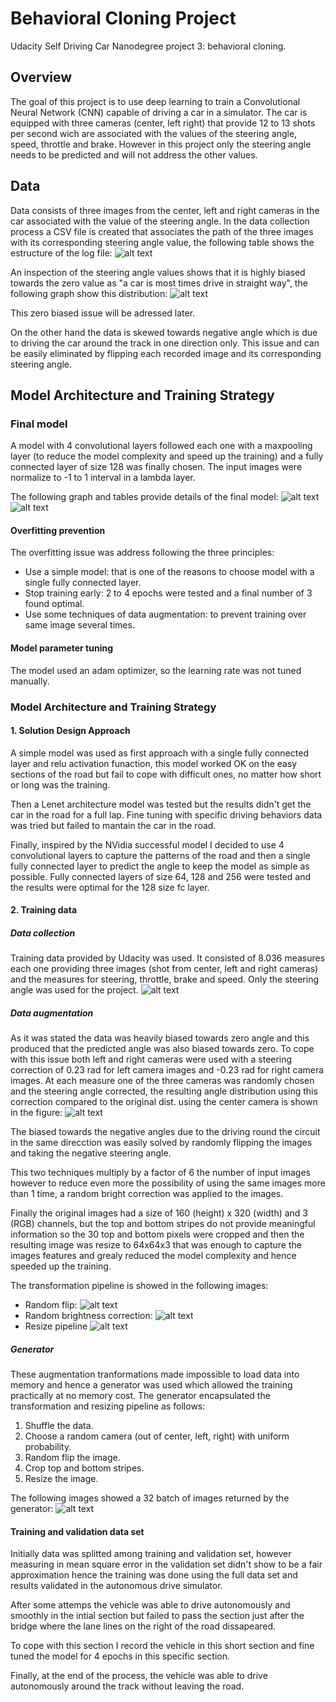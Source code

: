 # Behavioral Cloning Project

Udacity Self Driving Car Nanodegree project 3: behavioral cloning.

[//]: # (Image References)

[image1]: ./report-images/zero_bias.png "Zero bias angle distribution"
[image2]: ./report-images/cameras_image.png "Left, center and right image"
[image3]: ./report-images/random_flip.png "Random flip"
[image4]: ./report-images/random_brightness_correction.png "Random brightness correction"
[image5]: ./report-images/resize_pipeline.png "Resize pipeline"
[image6]: ./report-images/c4f1_128_model.png "Model architecture"
[image7]: ./report-images/image_generator.png "Image generator"
[image8]: ./report-images/angle_distribution.png "Angle distribution"
[image9]: ./report-images/driving-log.png "Driving log"
[image10]: ./report-images/model-summary.png "Model summary"


## Overview

The goal of this project is to use deep learning to train a Convolutional Neural Network (CNN) capable of driving a car in a simulator. The car is equipped with three cameras (center, left right) that provide 12 to 13 shots per second wich are associated with the values of the steering angle, speed, throttle and brake. However in this project only the steering angle needs to be predicted and will not address the other values.

## Data

Data consists of three images from the center, left and right cameras in the car associated with the value of the steering angle. In the data collection process a CSV file is created that associates the path of the three images with its corresponding steering angle value, the following table shows the estructure of the log file:
![alt text][image9]

An inspection of the steering angle values shows that it is highly biased towards the zero value as "a car is most times drive in straight way", the following graph show this distribution:
![alt text][image1]

This zero biased issue will be adressed later.

On the other hand the data is skewed towards negative angle which is due to driving the car around the track in one direction only. This issue and can be easily eliminated by flipping each recorded image and its corresponding steering angle.


## Model Architecture and Training Strategy

### Final model

A model with 4 convolutional layers followed each one with a maxpooling layer (to reduce the model complexity and speed up the training) and a fully connected layer of size 128 was finally chosen. The input images were normalize to -1 to 1 interval in a lambda layer.

The following graph and tables provide details of the final model:
![alt text][image10]
![alt text][image6]


#### Overfitting prevention

The overfitting issue was address following the three principles:
- Use a simple model: that is one of the reasons to choose model with a single fully connected layer.
- Stop training early: 2 to 4 epochs were tested and a final number of 3 found optimal.
- Use some techniques of data augmentation: to prevent training over same image several times.

#### Model parameter tuning

The model used an adam optimizer, so the learning rate was not tuned manually.

### Model Architecture and Training Strategy

#### 1. Solution Design Approach

A simple model was used as first approach with a single fully connected layer and relu activation funaction, this model worked OK on the easy sections of the road but fail to cope with difficult ones, no matter how short or long was the training.

Then a Lenet architecture model was tested but the results didn't get the car in the road for a full lap. Fine tuning with specific driving behaviors data was tried but failed to mantain the car in the road.

Finally, inspired by the NVidia successful model I decided to use 4 convolutional layers to capture the patterns of the road and then a single fully connected layer to predict the angle to keep the model as simple as possible. Fully connected layers of size 64, 128 and 256 were tested and the results were optimal for the 128 size fc layer.

#### 2. Training data

##### Data collection

Training data provided by Udacity was used. It consisted of 8.036 measures each one providing three images (shot from center, left and right cameras) and the measures for steering, throttle, brake and speed. Only the steering angle was used for the project.
![alt text][image2]

##### Data augmentation

As it was stated the data was heavily biased towards zero angle and this produced that the predicted angle was also biased towards zero. To cope with this issue both left and right cameras were used with a steering correction of 0.23 rad for left camera images and -0.23 rad for right camera images. At each measure one of the three cameras was randomly chosen and the steering angle corrected, the resulting angle distribution using this correction compared to the original dist. using the center camera is shown in the figure:
![alt text][image8]

The biased towards the negative angles due to the driving round the circuit in the same direcction was easily solved by randomly flipping the images and taking the negative steering angle.

This two techniques multiply by a factor of 6 the number of input images however to reduce even more the possibility of using the same images more than 1 time, a random bright correction was applied to the images.

Finally the original images had a size of 160 (height) x 320 (width) and 3 (RGB) channels, but the top and bottom stripes do not provide meaningful information so the 30 top and bottom pixels were cropped and then the resulting image was resize to 64x64x3 that was enough to capture the images features and grealy reduced the model complexity and hence speeded up the training.

The transformation pipeline is showed in the following images:
- Random flip:
![alt text][image3]
- Random brightness correction:
![alt text][image4]
- Resize pipeline
![alt text][image5]


##### Generator

These augmentation tranformations made impossible to load data into memory and hence a generator was used which allowed the training practically at no memory cost. The generator encapsulated the transformation and resizing pipeline as follows:
1. Shuffle the data.
2. Choose a random camera (out of center, left, right) with uniform probability.
3. Random flip the image.
4. Crop top and bottom stripes.
5. Resize the image.

The following images showed a 32 batch of images returned by the generator:
![alt text][image7]

#### Training and validation data set

Initially data was splitted among training and validation set, however measuring in mean square error in the validation set didn't show to be a fair approximation hence the training was done using the full data set and results validated in the autonomous drive simulator.

After some attemps the vehicle was able to drive autonomously and smoothly in the intial section but failed to pass the section just after the bridge where the lane lines on the right of the road dissapeared.

To cope with this section I record the vehicle in this short section and fine tuned the model for 4 epochs in this specific section.

Finally, at the end of the process, the vehicle was able to drive autonomously around the track without leaving the road.